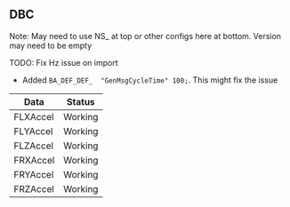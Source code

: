 ## DBC

Note: May need to use NS\_ at top or other configs here at bottom. Version may need to be empty

TODO: Fix Hz issue on import

- Added `BA_DEF_DEF_  "GenMsgCycleTime" 100;`. This might fix the issue

| Data     | Status  |
| -------- | ------- |
| FLXAccel | Working |
| FLYAccel | Working |
| FLZAccel | Working |
| FRXAccel | Working |
| FRYAccel | Working |
| FRZAccel | Working |

